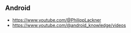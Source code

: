 ## Android
  - https://www.youtube.com/@PhilippLackner
  - https://www.youtube.com/@android_knowledge/videos
